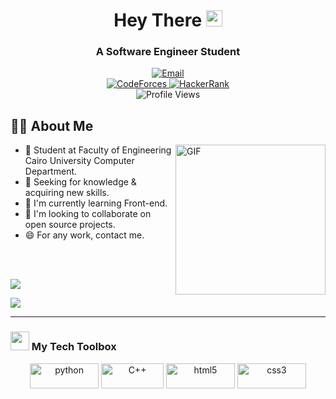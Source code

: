   <!-- welcome -->
  <h1 align="center">Hey There <img src="https://media.giphy.com/media/hvRJCLFzcasrR4ia7z/giphy.gif" width="26" /></h1>

  <h3 align="center">A Software Engineer Student</h3>

<!-- Reach me -->
<div align="center">
  <a href="mailto:mohammed20snd@gmail.com@gmail.com">
    <img src="https://img.shields.io/badge/Gmail-b23121?logo=Gmail&logoColor=white&style=for-the-badge" alt="Email" />
  </a>
</div>

<!-- Reach me -->
<div align="center">
 <a href="https://codeforces.com/profile/Thunder_23">
    <img src="https://img.shields.io/badge/Codeforces-b51c24?logo=codeforces&logoColor=white&style=for-the-badge" alt="CodeForces" />
  </a>
  <a href="https://www.hackerrank.com/Mohamed_Sanad">
    <img src="https://img.shields.io/badge/Hackerrank-2ec866?logo=hackerrank&logoColor=white&style=for-the-badge" alt="HackerRank" />
  </a>
 
   <!-- Views Counter -->
  </div>
  <div align="center">
    <img src="https://komarev.com/ghpvc/?username=Muhammed-7485&color=673ab7&style=for-the-badge" alt="Profile Views" />
  </div>


  <!-- About Me -->

  <h2>👨‍💻 About Me</h2>
  <!-- Gif -->
   <img align="right" top="500" height="240" alt="GIF" src="https://media.giphy.com/media/SWoSkN6DxTszqIKEqv/giphy.gif">
  <ul>
   <li>📌 Student at Faculty of Engineering Cairo University Computer Department.</em></li>
   <li>🧲 Seeking for knowledge & acquiring new skills.</li>
   <li>📌 I'm currently learning Front-end.</li>
   <li>🤝 I'm looking to collaborate on open source projects.</li>
   <li>😄 For any work, contact me.</li>
   
  </ul>

  <br/>
  <br/>

  <!-- MY Stats -->
   
 <p>
      <img src="https://github-readme-stats.vercel.app/api/top-langs/?username=Muhammed-7485&count_private=true&layout=compact&theme=novatorem"/>
      <p/>
  <p>
      <img src="http://github-profile-summary-cards.vercel.app/api/cards/stats?username=Muhammed-7485&theme=github" />
  </p>

  <hr />

  <!-- My Tech Toolbox -->
  <h3>
    <img src="https://media2.giphy.com/media/QssGEmpkyEOhBCb7e1/giphy.gif?cid=ecf05e47a0n3gi1bfqntqmob8g9aid1oyj2wr3ds3mg700bl&rid=giphy.gif" width="30">
    My Tech Toolbox
  </h3>
  <p align="center">
  <img src="https://img.shields.io/badge/Python-3776AB?style=for-the-badge&logo=python&logoColor=white" alt="python" width="110" height="40"/>
  <img src="https://img.shields.io/badge/C%2B%2B-00599C?style=for-the-badge&logo=c%2B%2B&logoColor=white" alt="C++" width="100" height="40"/> 
  <img src="https://img.shields.io/badge/HTML5-E34F26?style=for-the-badge&logo=html5&logoColor=white" alt="html5" width="110" height="40"/> 
  <img src="https://img.shields.io/badge/CSS3-1572B6?style=for-the-badge&logo=css3&logoColor=white" alt="css3" width="110" height="40"/> 
  </p>


